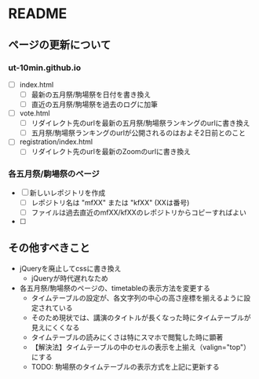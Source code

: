 # README

## ページの更新について

### ut-10min.github.io
- [ ] index.html
  - [ ] 最新の五月祭/駒場祭を日付を書き換え
  - [ ] 直近の五月祭/駒場祭を過去のログに加筆
- [ ] vote.html
  - [ ] リダイレクト先のurlを最新の五月祭/駒場祭ランキングのurlに書き換え
  - [ ] 五月祭/駒場祭ランキングのurlが公開されるのはおよそ2日前とのこと
- [ ] registration/index.html
  - [ ] リダイレクト先のurlを最新のZoomのurlに書き換え

### 各五月祭/駒場祭のページ
- [ ] 新しいレポジトリを作成
  - [ ] レポジトリ名は "mfXX" または "kfXX" (XXは番号)
  - [ ] ファイルは過去直近のmfXX/kfXXのレポジトリからコピーすればよい
- [ ] 


## その他すべきこと
- jQueryを廃止してcssに書き換え
  - jQueryが時代遅れなため
- 各五月祭/駒場祭のページの、timetableの表示方法を変更する
  - タイムテーブルの設定が、各文字列の中心の高さ座標を揃えるように設定されている
  - そのため現状では、講演のタイトルが長くなった時にタイムテーブルが見えにくくなる
  - タイムテーブルの読みにくさは特にスマホで閲覧した時に顕著
  - 【解決法】タイムテーブルの中のセルの表示を上揃え（valign="top"）にする
  - TODO: 駒場祭のタイムテーブルの表示方式を上記に更新する